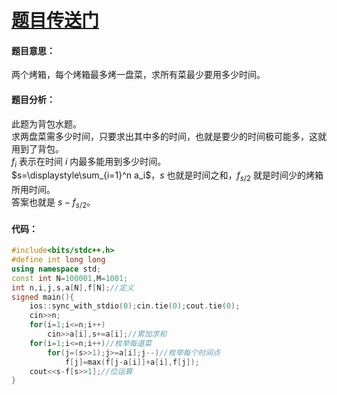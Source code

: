 # [题目传送门](https://www.luogu.com.cn/problem/AT_abc204_d)  
#### 题目意思：  
两个烤箱，每个烤箱最多烤一盘菜，求所有菜最少要用多少时间。  
#### 题目分析：
此题为背包水题。  
求两盘菜需多少时间，只要求出其中多的时间，也就是要少的时间极可能多，这就用到了背包。  
$f_i$ 表示在时间 $i$ 内最多能用到多少时间。  
$s=\displaystyle\sum_{i=1}^n a_i$，$s$ 也就是时间之和，$f_{s/2}$ 就是时间少的烤箱所用时间。  
答案也就是 $s-f_{s/2}$。
#### 代码：
```cpp
#include<bits/stdc++.h>
#define int long long
using namespace std;
const int N=100001,M=1001;
int n,i,j,s,a[N],f[N];//定义
signed main(){
	ios::sync_with_stdio(0);cin.tie(0);cout.tie(0);
	cin>>n;
	for(i=1;i<=n;i++)
		cin>>a[i],s+=a[i];//累加求和
	for(i=1;i<=n;i++)//枚举每道菜
		for(j=(s>>1);j>=a[i];j--)//枚举每个时间点
			f[j]=max(f[j-a[i]]+a[i],f[j]);
	cout<<s-f[s>>1];//位运算
}
```
